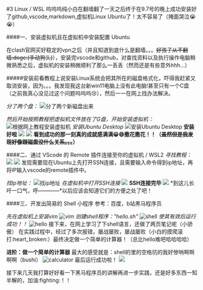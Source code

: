 #3 Linux / WSL
呜呜呜纯小白在翻墙翻了一天之后终于在9.7号的晚上成功安装好了github,vscode,markdown,虚拟机Linux Ubuntu了！太不容易了（掩面哭泣:sob::sob:）

####一、安装虚拟机且在虚拟机中安装配置 Ubuntu

在clash官网买好稳定的vpn之后（并且知道到底什么是翻墙。。。~~好孩子从不翻墙:doge:(手动狗头)~~），安装完vscode和github，对查找资料以及执行操作电脑稍微熟悉之后，虚拟机的安装稍微顺利了那么一丢丢（然而还是有些意外hhh...）

#####安装前看教程上说安装Linux系统会把其所在的磁盘格式化，吓得我赶紧又取消安装，因为。。。我发现我这台新win11电脑上没有此电脑!甚至只有一个C盘（之前我真心没见过这个问题呜呜呜:cry:），然后一一在网上找办法解决。

*分了两个盘：*
![分了两个新磁盘出来](https://s3.bmp.ovh/imgs/2022/09/11/02819524076fbb9d.png)

*然后开始按照教程把虚拟机文件放在了G盘，开始安装虚拟机：*
![根据网上教程安装虚拟机](https://s3.bmp.ovh/imgs/2022/09/11/f2ccfab91ff18e1f.png "根据网上教程安装虚拟机")
*安装Ubuntu Desktop*
![安装Ubuntu Desktop](https://s3.bmp.ovh/imgs/2022/09/11/886dd19b52022ec3.png "安装Ubuntu Desktop")
**安装好啦**
![](https://s3.bmp.ovh/imgs/2022/09/11/a03cdfa4f50b487d.png)
![](https://s3.bmp.ovh/imgs/2022/09/11/bfca691ce649d7c1.png)
**看到成功的那一刻真的成就感满满:grinning::smile:撒花撒花！！（~~虽然但是我发现好像跟磁盘没什么关系。。。~~）**

####二、通过 VScode 的 Remote 插件连接至你的虚拟机 / WSL2
*寻找教程：*
![](https://s3.bmp.ovh/imgs/2022/09/11/8cc46b85faf71113.png)
![](https://s3.bmp.ovh/imgs/2022/09/11/8cecfa11e67b1833.png)
发现需要现在Ubuntu上先打开SSN连接，且需要输入命令得到ip地址，再将IP输入vscode的remote插件中。

*找Ip地址：*
![找ip地址](https://s3.bmp.ovh/imgs/2022/09/11/403e7e70f3ab77aa.png)
*在虚拟机中打开SSH连接*
![](https://s3.bmp.ovh/imgs/2022/09/11/a5b562deff3d3b3b.png)
**SSH连接完毕**
![](https://s3.bmp.ovh/imgs/2022/09/11/88ef97f8df4a8349.png)
*到这儿长吁一口气，呼————*以后应该会知道它们的方便之处了吧！

####三、开发出简易的 Shell 小程序
参考：百度，b站黑马程序员

*先在虚拟机上安装vim*
![vim](https://s3.bmp.ovh/imgs/2022/09/12/dd5ac95a7a3a1bc5.png)
*创建shell程序："hello.sh"*
![shell](https://s3.bmp.ovh/imgs/2022/09/12/794b2b78c77727ab.png)
*使其有效后运行成功！！*
![hello](https://s3.bmp.ovh/imgs/2022/09/12/1fc899ebf1052af7.png)
接下来，在网上学习了下shell语言，还做了两页笔记呢（小骄傲）
在实践过程中，经过了多次报错，屡战屡败，屡战屡败（小白的摸爬滚打:heart_broken:）最终决定做一个简单的计算器！（总比hello难吧哈哈哈哈）

**进阶：做一个简单的计算器**
最大的感受就是：shell的里的空格坑的我好惨呐啊啊啊啊（bushi）
![calculator](https://s3.bmp.ovh/imgs/2022/09/12/ce49941196dbba2e.png)
最后运行成功啦！
![](https://s3.bmp.ovh/imgs/2022/09/12/7b02f8c59ec00188.png)

接下来几天我打算好好看一下黑马程序员的讲解再进一步实践，还是好多东西一知半解的，加油:fighting:！！
